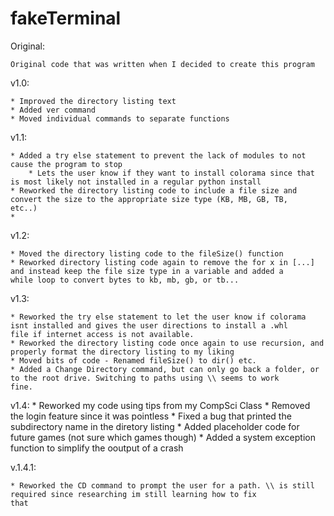# fakeTerminal

Original:

	Original code that was written when I decided to create this program
	
v1.0:

	* Improved the directory listing text
	* Added ver command
	* Moved individual commands to separate functions

v1.1:

	* Added a try else statement to prevent the lack of modules to not cause the program to stop
		* Lets the user know if they want to install colorama since that is most likely not installed in a regular python install
	* Reworked the directory listing code to include a file size and convert the size to the appropriate size type (KB, MB, GB, TB, 	etc..)
	*

v1.2:

	* Moved the directory listing code to the fileSize() function
	* Reworked directory listing code again to remove the for x in [...] and instead keep the file size type in a variable and added a 	   while loop to convert bytes to kb, mb, gb, or tb...
	
v1.3:
	
	* Reworked the try else statement to let the user know if colorama isnt installed and gives the user directions to install a .whl 	  file if internet access is not available.
	* Reworked the directory listing code once again to use recursion, and properly format the directory listing to my liking
	* Moved bits of code - Renamed fileSize() to dir() etc.
	* Added a Change Directory command, but can only go back a folder, or to the root drive. Switching to paths using \\ seems to work  	      fine.

v1.4:
	* Reworked my code using tips from my CompSci Class
	* Removed the login feature since it was pointless
	* Fixed a bug that printed the subdirectory name in the diretory listing
	* Added placeholder code for future games (not sure which games though)
	* Added a system exception function to simplify the ooutput of a crash
	
v.1.4.1:

	* Reworked the CD command to prompt the user for a path. \\ is still required since researching im still learning how to fix               that
	
